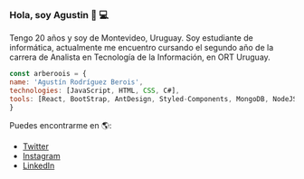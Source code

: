 ### Hola, soy Agustin 👋 💻

Tengo 20 años y soy de Montevideo, Uruguay.
Soy estudiante de informática, actualmente me encuentro cursando el segundo año de la carrera de Analista en Tecnología de la Información, en ORT Uruguay.

```js
const arberoois = {
name: 'Agustín Rodríguez Berois',
technologies: [JavaScript, HTML, CSS, C#],
tools: [React, BootStrap, AntDesign, Styled-Components, MongoDB, NodeJS],
}
```
Puedes encontrarme en 🌎:

- [Twitter](https://twitter.com/agoshoUY)
- [Instagram](https://www.instagram.com/beroisagustin/)
- [LinkedIn](https://www.linkedin.com/in/agustin-rodriguez-berois-04b482187/)

<!--
**arberoois/arberoois** is a ✨ _special_ ✨ repository because its `README.md` (this file) appears on your GitHub profile.

Here are some ideas to get you started:

- 🔭 I’m currently working on ...
- 🌱 I’m currently learning ...
- 👯 I’m looking to collaborate on ...
- 🤔 I’m looking for help with ...
- 💬 Ask me about ...
- 📫 How to reach me: ...
- 😄 Pronouns: ...
- ⚡ Fun fact: ...
-->
